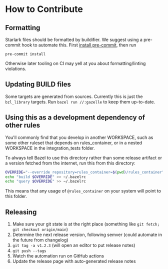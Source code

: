 # How to Contribute

## Formatting

Starlark files should be formatted by buildifier.
We suggest using a pre-commit hook to automate this.
First [install pre-commit](https://pre-commit.com/#installation),
then run

```shell
pre-commit install
```

Otherwise later tooling on CI may yell at you about formatting/linting violations.

## Updating BUILD files

Some targets are generated from sources.
Currently this is just the `bzl_library` targets.
Run `bazel run //:gazelle` to keep them up-to-date.

## Using this as a development dependency of other rules

You'll commonly find that you develop in another WORKSPACE, such as
some other ruleset that depends on rules_container, or in a nested
WORKSPACE in the integration_tests folder.

To always tell Bazel to use this directory rather than some release
artifact or a version fetched from the internet, run this from this
directory:

```sh
OVERRIDE="--override_repository=rules_container=$(pwd)/rules_container"
echo "build $OVERRIDE" >> ~/.bazelrc
echo "query $OVERRIDE" >> ~/.bazelrc
```

This means that any usage of `@rules_container` on your system will point to this folder.

## Releasing

1. Make sure your git state is at the right place (something like `git fetch; git checkout origin/main`)
1. Determine the next release version, following semver (could automate in the future from changelog)
1. `git tag -a v1.2.3` (will open an editor to put release notes)
1. `git push --tags`
1. Watch the automation run on GitHub actions
1. Update the release page with auto-generated release notes
